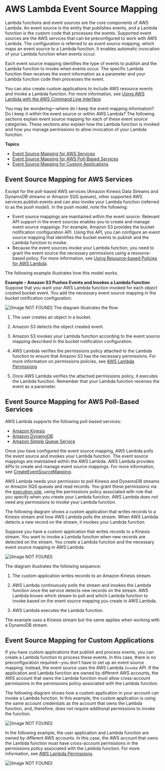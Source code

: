 # AWS Lambda Event Source Mapping<a name="intro-invocation-modes"></a>

Lambda functions and event sources are the core components of AWS Lambda\. An event source is the entity that publishes events, and a Lambda function is the custom code that processes the events\. Supported event sources are the AWS services that can be preconfigured to work with AWS Lambda\. The configuration is referred to as *event source mapping*, which maps an event source to a Lambda function\. It enables automatic invocation of your Lambda function when events occur\. 

Each event source mapping identifies the type of events to publish and the Lambda function to invoke when events occur\. The specific Lambda function then receives the event information as a parameter and your Lambda function code then processes the event\. 

You can also create custom applications to include AWS resource events and invoke a Lambda function\. For more information, see [Using AWS Lambda with the AWS Command Line Interface](with-userapp.md)

You may be wondering—where do I keep the event mapping information? Do I keep it within the event source or within AWS Lambda? The following sections explain event source mapping for each of these event source categories\. These sections also explain how the Lambda function is invoked and how you manage permissions to allow invocation of your Lambda function\. 

**Topics**
+ [Event Source Mapping for AWS Services](#non-streaming-event-source-mapping)
+ [Event Source Mapping for AWS Poll\-Based Services](#streaming-event-source-mapping)
+ [Event Source Mapping for Custom Applications](#custom-app-event-source-mapping)

## Event Source Mapping for AWS Services<a name="non-streaming-event-source-mapping"></a>

Except for the poll\-based AWS services \(Amazon Kinesis Data Streams and DynamoDB streams or Amazon SQS queues\), other supported AWS services publish events and can also invoke your Lambda function \(referred to as the *push model*\)\. In the push model, note the following:
+ Event source mappings are maintained within the event source\. Relevant API support in the event sources enables you to create and manage event source mappings\. For example, Amazon S3 provides the bucket notification configuration API\. Using this API, you can configure an event source mapping that identifies the bucket events to publish and the Lambda function to invoke\.
+ Because the event sources invoke your Lambda function, you need to grant the event source the necessary permissions using a resource\-based policy\. For more information, see [Using Resource\-based Policies for AWS Lambda](access-control-resource-based.md)\.

The following example illustrates how this model works\.

**Example – Amazon S3 Pushes Events and Invokes a Lambda Function**  
Suppose that you want your AWS Lambda function invoked for each *object created* bucket event\. You add the necessary event source mapping in the bucket notification configuration\.   

![\[Image NOT FOUND\]](http://docs.aws.amazon.com/lambda/latest/dg/images/push-s3-example-10.png)
The diagram illustrates the flow:   

1. The user creates an object in a bucket\.

1. Amazon S3 detects the object created event\.

1. Amazon S3 invokes your Lambda function according to the event source mapping described in the bucket notification configuration\. 

1. AWS Lambda verifies the permissions policy attached to the Lambda function to ensure that Amazon S3 has the necessary permissions\. For more information on permissions policies, see [AWS Lambda Permissions](lambda-permissions.md)

1. Once AWS Lambda verifies the attached permissions policy, it executes the Lambda function\. Remember that your Lambda function receives the event as a parameter\.

## Event Source Mapping for AWS Poll\-Based Services<a name="streaming-event-source-mapping"></a>

AWS Lambda supports the following poll\-based services:
+ [Amazon Kinesis](with-kinesis.md)
+ [Amazon DynamoDB](with-ddb.md)
+ [Amazon Simple Queue Service](with-sqs.md)

Once you have configured the event source mapping, AWS Lambda polls the event source and invokes your Lambda function\. The event source mappings are maintained within the AWS Lambda\. AWS Lambda provides APIs to create and manage event source mappings\. For more information, see [CreateEventSourceMapping](API_CreateEventSourceMapping.md)\. 

AWS Lambda needs your permission to poll Kinesis and DynamoDB streams or Amazon SQS queues and read records\. You grant these permissions via the [execution role](lambda-intro-execution-role.md), using the permissions policy associated with role that you specify when you create your Lambda function\. AWS Lambda does not need any permissions to invoke your Lambda function\. 

The following diagram shows a custom application that writes records to a Kinesis stream and how AWS Lambda polls the stream\. When AWS Lambda detects a new record on the stream, it invokes your Lambda function\.

Suppose you have a custom application that writes records to a Kinesis stream\. You want to invoke a Lambda function when new records are detected on the stream\. You create a Lambda function and the necessary event source mapping in AWS Lambda\. 

![\[Image NOT FOUND\]](http://docs.aws.amazon.com/lambda/latest/dg/images/kinesis-pull-10.png)

The diagram illustrates the following sequence:

1. The custom application writes records to an Amazon Kinesis stream\.

1. AWS Lambda continuously polls the stream and invokes the Lambda function once the service detects new records on the stream\. AWS Lambda knows which stream to poll and which Lambda function to invoke based on the event source mapping you create in AWS Lambda\. 

1. AWS Lambda executes the Lambda function\.

The example uses a Kinesis stream but the same applies when working with a DynamoDB stream\.

## Event Source Mapping for Custom Applications<a name="custom-app-event-source-mapping"></a>

If you have custom applications that publish and process events, you can create a Lambda function to process these events\. In this case, there is no preconfiguration required—you don't have to set up an event source mapping\. Instead, the event source uses the AWS Lambda `Invoke` API\. If the application and Lambda function are owned by different AWS accounts, the AWS account that owns the Lambda function must allow cross\-account permissions in the permissions policy associated with the Lambda function\.

The following diagram shows how a custom application in your account can invoke a Lambda function\. In this example, the custom application is using the same account credentials as the account that owns the Lambda function, and, therefore, does not require additional permissions to invoke the function\.

![\[Image NOT FOUND\]](http://docs.aws.amazon.com/lambda/latest/dg/images/push-user-app-example-10.png)

In the following example, the user application and Lambda function are owned by different AWS accounts\. In this case, the AWS account that owns the Lambda function must have cross\-account permissions in the permissions policy associated with the Lambda function\. For more information, see [AWS Lambda Permissions](lambda-permissions.md)\. 

![\[Image NOT FOUND\]](http://docs.aws.amazon.com/lambda/latest/dg/images/push-user-cross-account-app-example-10.png)